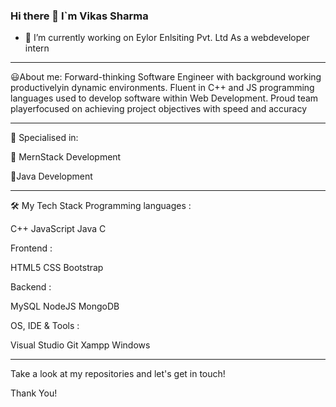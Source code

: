 ### Hi there 👋 I`m Vikas Sharma

<!--
**wikasdude/wikasdude** is a ✨ _special_ ✨ repository because its `README.md` (this file) appears on your GitHub profile.

Here are some ideas to get you started:


- 🌱 I’m currently learning MernStack
- 👯 I’m looking to collaborate on ...
- 🤔 I’m looking for help with ...
- 💬 Ask me about ...
- 📫 How to reach me: ...
- 😄 Pronouns: ...
- ⚡ Fun fact: ...
-->
- 🔭 I’m currently working on Eylor Enlsiting Pvt. Ltd As a webdeveloper intern
- -----------------------------------------------------------------------------
 😃About me:
Forward-thinking Software Engineer with background working productivelyin dynamic environments. Fluent in C++ and JS programming languages
used to develop software within Web Development. Proud team playerfocused on achieving project objectives with speed and accuracy

--------------------------------------------------------------------------------

🥇 Specialised in:

🔸 MernStack Development

🔸Java Development

---------------------------------
🛠  My Tech Stack
Programming languages :

C++ JavaScript Java C

Frontend :

HTML5 CSS Bootstrap

Backend :

MySQL NodeJS MongoDB

OS, IDE & Tools :

Visual Studio Git  Xampp Windows

---------------------------

Take a look at my repositories and let's get in touch!

Thank You!

